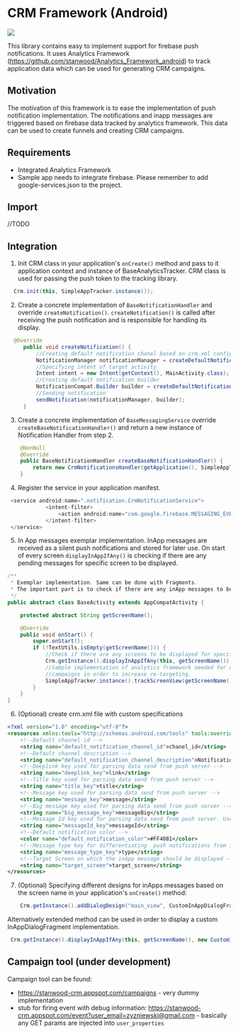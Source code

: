 # CRM Framework (Android)

[![](https://jitpack.io/v/stanwood/CRM_Framework_android.svg)](https://jitpack.io/#stanwood/CRM_Framework_android)

This library contains easy to implement support for firebase push notifications. It uses Analytics Framework (https://github.com/stanwood/Analytics_Framework_android) to track application data which can be used for generating CRM campaigns. 

## Motivation
The motivation of this framework is to ease the implementation of push notification implementation. The notifications and inapp messages are triggered based on firebase data tracked by analytics framework. This data can be used to create funnels and creating CRM campaigns.

## Requirements
- Integrated Analytics Framework
- Sample app needs to integrate firebase. Please remember to add google-services.json to the project. 

## Import
//TODO

## Integration

1. Init CRM class in your application's `onCreate()` method and pass to it application context and instance of BaseAnalyticsTracker.
CRM class is used for passing the push token to the tracking library.
```java
  Crm.init(this, SimpleAppTracker.instance());
```

2. Create a concrete implementation of `BaseNotificationHandler` and override `createNotification()`. 
`createNotification()` is called after receiving the push notification and is responsible for handling its display.
```java
  @Override
     public void createNotification() {
         //Creating default notification chanel based on crm.xml configuration
         NotificationManager notificationManager = createDefaultNotificationChannel();
         //Specifying intent of target activity
         Intent intent = new Intent(getContext(), MainActivity.class);
         //Creating default notification builder
         NotificationCompat.Builder builder = createDefaultNotificationBuilder(intent, getTitle(), getMessage());
         //Sending notification
         sendNotification(notificationManager, builder);
     }
```

3. Create a concrete implementation of `BaseMessagingService` override `createBaseNotificationHandler()` and return a new instance of Notification Handler from step 2. 
```java
    @NonNull
    @Override
    public BaseNotificationHandler createBaseNotificationHandler() {
        return new CrmNotificationsHandler(getApplication(), SimpleAppTracker.instance());
    }
```

4. Register the service in your application manifest.
```java
 <service android:name=".notification.CrmNotificationService">
            <intent-filter>
                <action android:name="com.google.firebase.MESSAGING_EVENT" />
            </intent-filter>
 </service>
```

5. In App messages exemplar implementation. InApp messages are received as a silent push notifications and stored for later use. 
On start of every screen `displayInAppIfAny()` is checking if there are any pending messages for specific screen to be displayed. 
```java
/**
 * Exemplar implementation. Same can be done with Fragments.
 * The important part is to check if there are any inApp messages to be displayed for the current screen.
 */
public abstract class BaseActivity extends AppCompatActivity {

    protected abstract String getScreenName();

    @Override
    public void onStart() {
        super.onStart();
        if (!TextUtils.isEmpty(getScreenName())) {
            //Check if there are any screens to be displayed for specific screen
            Crm.getInstance().displayInAppIfAny(this, getScreenName());
            //Sample implementation of analytics framework needed for creating funnel based CRM 
            //campaigns in order to increase re-targeting. 
            SimpleAppTracker.instance().trackScreenView(getScreenName());
        }
    }
}
```

6. (Optional) create crm.xml file with custom specifications
```xml
<?xml version="1.0" encoding="utf-8"?>
<resources xmlns:tools="http://schemas.android.com/tools" tools:override="true">
    <!--Default channel id -->
    <string name="default_notification_channel_id">chanel_id</string>
    <!--Default channel description -->
    <string name="default_notification_channel_description">Notifications Description</string>
    <!--Deeplink key used for parsing data send from push server -->
    <string name="deeplink_key">link</string>
    <!--Title key used for parsing data send from push server -->
    <string name="title_key">title</string>
    <!--Message key used for parsing data send from push server -->
    <string name="message_key">message</string>
    <!--Big message key used for parsing data send from push server -->
    <string name="big_message_key">messageBig</string>
    <!--Message Id key used for parsing data send from push server. Used for grouping/replacing notifications based on campaign -->
    <string name="messageId_key">messageId</string>
    <!--Default notification color -->
    <color name="default_notification_color">#FF4081</color>
    <!--Message type key for differentiating  push notifications from inApp messages -->
    <string name="message_type_key">type</string>
    <!--Target Screen on which the inApp message should be displayed -->
    <string name="target_screen">target_screen</string>
</resources>
```

7. (Optional) Specifying different designs for inApps messages based on the screen name in your application's `onCreate()` method:
```java
    Crm.getInstance().addDialogDesign("main_view", CustomInAppDialogFragment.class);
```

Alternatively extended method can be used in order to display a custom InAppDialogFragment implementation.
```java
 Crm.getInstance().displayInAppIfAny(this, getScreenName(), new CustomInAppDialogFragment());
```

## Campaign tool (under development)

Campaign tool can be found:
- https://stanwood-crm.appspot.com/campaigns - very dummy implementation
- stub for firing event with debug information: https://stanwood-crm.appspot.com/event?user_email=zyzniewski@gmail.com - basically any GET params are injected into `user_properties`

